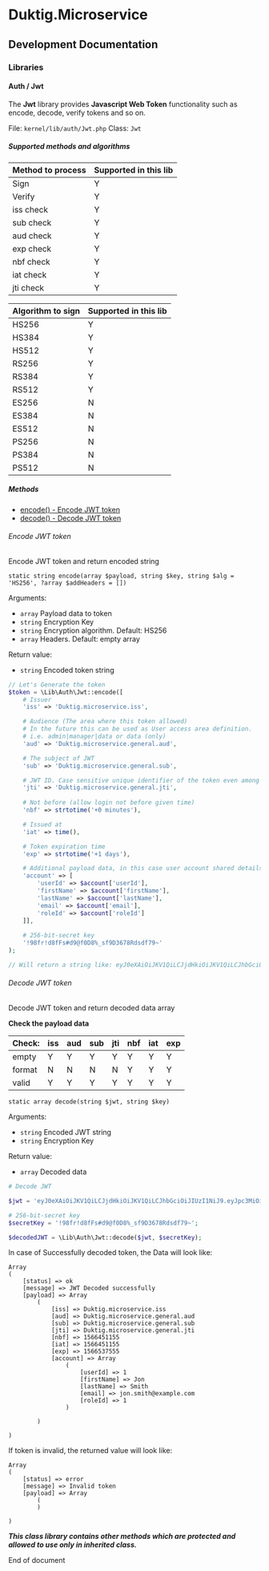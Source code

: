 # Duktig.Microservice
## Development Documentation

### Libraries

#### Auth / Jwt

The **Jwt** library provides **Javascript Web Token** functionality such as encode, decode, verify tokens and so on.

File: `kernel/lib/auth/Jwt.php`
Class: `Jwt`

##### Supported methods and algorithms

Method to process | Supported in this lib
--- | ---
Sign              | Y
Verify            | Y
iss check         | Y
sub check         | Y
aud check         | Y
exp check         | Y
nbf check         | Y
iat check         | Y
jti check         | Y
 
Algorithm to sign | Supported in this lib
--- | ---
HS256             | Y
HS384             | Y
HS512             | Y
RS256             | Y
RS384             | Y
RS512             | Y
ES256             | N
ES384             | N
ES512             | N
PS256             | N
PS384             | N
PS512             | N

##### Methods

- [encode() - Encode JWT token](#encode-jwt-token)
- [decode() - Decode JWT token](#decode-jwt-token)

###### Encode JWT token

Encode JWT token and return encoded string

`static string encode(array $payload, string $key, string $alg = 'HS256', ?array $addHeaders = [])`

Arguments:

- `array`  Payload data to token
- `string` Encryption Key
- `string` Encryption algorithm. Default: HS256
- `array`  Headers. Default: empty array 

Return value:

- `string` Encoded token string

```php
// Let's Generate the token
$token = \Lib\Auth\Jwt::encode([
    # Issuer
    'iss' => 'Duktig.microservice.iss',

    # Audience (The area where this token allowed)
    # In the future this can be used as User access area definition.
    # i.e. admin|manager|data or data (only)
    'aud' => 'Duktig.microservice.general.aud',

    # The subject of JWT
    'sub' => 'Duktig.microservice.general.sub',

    # JWT ID. Case sensitive unique identifier of the token even among different issuers.
    'jti' => 'Duktig.microservice.general.jti',
        
    # Not before (allow login not before given time)
    'nbf' => strtotime('+0 minutes'),

    # Issued at
    'iat' => time(),

    # Token expiration time
    'exp' => strtotime('+1 days'),

    # Additional payload data, in this case user account shared details
    'account' => [
        'userId' => $account['userId'],
        'firstName' => $account['firstName'],
        'lastName' => $account['lastName'],
        'email' => $account['email'],
        'roleId' => $account['roleId']
    ]],
    
    # 256-bit-secret key
    '!98fr!d8fFs#d9@f0D8%_sf9D3678Rdsdf79~'
);

// Will return a string like: eyJ0eXAiOiJKV1QiLCJjdHkiOiJKV1QiLCJhbGciOiJIUzI1NiJ9.eyJpc3MiOiJEdWt0aWcuaW8uaXNzIiwiYXVkIjoiRHVrdGlnLmlvLmdlbmVyYWwuYXVkIiwic3ViIjoiRHVrdGlnLmlvLmdlbmVyYWwuc3ViIiwianRpIjoiRHVrdGlnLmlvLmdlbmVyYWwuanRpIiwibmJmIjoxNTY2NDUxMTU1LCJpYXQiOjE1NjY0NTExNTUsImV4cCI6MTU2NjUzNzU1NSwiYWNjb3VudCI6eyJ1c2VySWQiOjEsImZpcnN0TmFtZSI6IlN1cGVyIiwibGFzdE5hbWUiOiJBZG1pbiIsImVtYWlsIjoic3VwZXIuYWRtaW5AZHVrdGlnLmlvIiwicm9sZUlkIjoxfX0.QosB9s2qcb3vO6sauAPgLjstltNc1FpltM4zFxzTxEE 
```

###### Decode JWT token

Decode JWT token and return decoded data array

**Check the payload data**

Check: | iss | aud | sub | jti | nbf | iat | exp
------ | --- | --- | --- | --- | --- | --- |-----
empty  | Y   | Y   | Y   | Y   | Y   | Y   | Y
format | N   | N   | N   | N   | Y   | Y   | Y
valid  | Y   | Y   | Y   | Y   | Y   | Y   | Y
          
`static array decode(string $jwt, string $key)`

Arguments:

- `string` Encoded JWT string
- `string` Encryption Key 

Return value:

- `array` Decoded data

```php
# Decode JWT

$jwt = 'eyJ0eXAiOiJKV1QiLCJjdHkiOiJKV1QiLCJhbGciOiJIUzI1NiJ9.eyJpc3MiOiJEdWt0aWcuaW8uaXNzIiwiYXVkIjoiRHVrdGlnLmlvLmdlbmVyYWwuYXVkIiwic3ViIjoiRHVrdGlnLmlvLmdlbmVyYWwuc3ViIiwianRpIjoiRHVrdGlnLmlvLmdlbmVyYWwuanRpIiwibmJmIjoxNTY2NDUxMTU1LCJpYXQiOjE1NjY0NTExNTUsImV4cCI6MTU2NjUzNzU1NSwiYWNjb3VudCI6eyJ1c2VySWQiOjEsImZpcnN0TmFtZSI6IlN1cGVyIiwibGFzdE5hbWUiOiJBZG1pbiIsImVtYWlsIjoic3VwZXIuYWRtaW5AZHVrdGlnLmlvIiwicm9sZUlkIjoxfX0.QosB9s2qcb3vO6sauAPgLjstltNc1FpltM4zFxzTxEE';

# 256-bit-secret key
$secretKey = '!98fr!d8fFs#d9@f0D8%_sf9D3678Rdsdf79~';

$decodedJWT = \Lib\Auth\Jwt::decode($jwt, $secretKey);

```

In case of Successfully decoded token, the Data will look like:

```
Array
(
    [status] => ok
    [message] => JWT Decoded successfully
    [payload] => Array
        (
            [iss] => Duktig.microservice.iss
            [aud] => Duktig.microservice.general.aud
            [sub] => Duktig.microservice.general.sub
            [jti] => Duktig.microservice.general.jti
            [nbf] => 1566451155
            [iat] => 1566451155
            [exp] => 1566537555
            [account] => Array
                (
                    [userId] => 1
                    [firstName] => Jon
                    [lastName] => Smith
                    [email] => jon.smith@example.com
                    [roleId] => 1
                )

        )

)
```

If token is invalid, the returned value will look like:

```
Array
(
    [status] => error
    [message] => Invalid token
    [payload] => Array
        (
        )

)
```

***This class library contains other methods which are protected and allowed to use only in inherited class.***  

End of document
